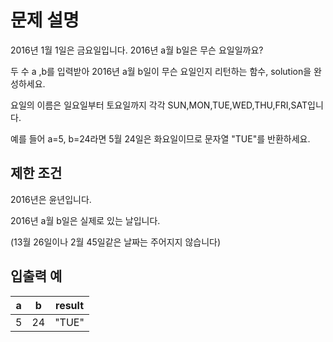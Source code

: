 # 문제 설명

2016년 1월 1일은 금요일입니다. 2016년 a월 b일은 무슨 요일일까요?

두 수 a ,b를 입력받아 2016년 a월 b일이 무슨 요일인지 리턴하는 함수, solution을 완성하세요.

요일의 이름은 일요일부터 토요일까지 각각 SUN,MON,TUE,WED,THU,FRI,SAT입니다.

예를 들어 a=5, b=24라면 5월 24일은 화요일이므로 문자열 "TUE"를 반환하세요.

## 제한 조건

2016년은 윤년입니다.

2016년 a월 b일은 실제로 있는 날입니다.

(13월 26일이나 2월 45일같은 날짜는 주어지지 않습니다)

## 입출력 예

|a|b|result|
|--|--|--|
|5|24|"TUE"|
